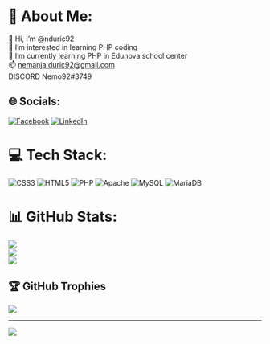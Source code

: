 # 💫 About Me:
👋 Hi, I’m @nduric92<br>👀 I’m interested in learning PHP coding<br>🌱 I’m currently learning PHP in Edunova school center<br>📫 nemanja.duric92@gmail.com<br>DISCORD Nemo92#3749


## 🌐 Socials:
[![Facebook](https://img.shields.io/badge/Facebook-%231877F2.svg?logo=Facebook&logoColor=white)](https://facebook.com/nduric92) [![LinkedIn](https://img.shields.io/badge/LinkedIn-%230077B5.svg?logo=linkedin&logoColor=white)](https://linkedin.com/in/nemanja-đurić-42a03799) 

# 💻 Tech Stack:
![CSS3](https://img.shields.io/badge/css3-%231572B6.svg?style=for-the-badge&logo=css3&logoColor=white) ![HTML5](https://img.shields.io/badge/html5-%23E34F26.svg?style=for-the-badge&logo=html5&logoColor=white) ![PHP](https://img.shields.io/badge/php-%23777BB4.svg?style=for-the-badge&logo=php&logoColor=white) ![Apache](https://img.shields.io/badge/apache-%23D42029.svg?style=for-the-badge&logo=apache&logoColor=white) ![MySQL](https://img.shields.io/badge/mysql-%2300f.svg?style=for-the-badge&logo=mysql&logoColor=white) ![MariaDB](https://img.shields.io/badge/MariaDB-003545?style=for-the-badge&logo=mariadb&logoColor=white)
# 📊 GitHub Stats:
![](https://github-readme-stats.vercel.app/api?username=nduric92&theme=dark&hide_border=false&include_all_commits=false&count_private=false)<br/>
![](https://github-readme-streak-stats.herokuapp.com/?user=nduric92&theme=dark&hide_border=false)<br/>
![](https://github-readme-stats.vercel.app/api/top-langs/?username=nduric92&theme=dark&hide_border=false&include_all_commits=false&count_private=false&layout=compact)

## 🏆 GitHub Trophies
![](https://github-profile-trophy.vercel.app/?username=nduric92&theme=radical&no-frame=false&no-bg=true&margin-w=4)

---
[![](https://visitcount.itsvg.in/api?id=nduric92&icon=0&color=0)](https://visitcount.itsvg.in)

<!-- Proudly created with GPRM ( https://gprm.itsvg.in ) -->
